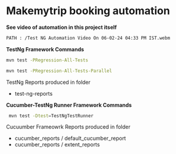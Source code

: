 # Makemytrip booking automation

**See video of automation in this project itself**
```sh
PATH : /Test NG Automation Video On 06-02-24 04:33 PM IST.webm
```
**TestNg Framework Commands**
```sh
mvn test -PRegression-All-Tests
```
```sh
mvn test -PRegression-All-Tests-Parallel
```

TestNg Reports produced in folder
- test-ng-reports

**Cucumber-TestNg Runner Framework Commands**
```sh
 mvn test -Dtest=TestNgTestRunner
```
Cucuumber Frameowrk Reports produced in folder
- cucumber_reports / default_cucumber_report
- cucumber_reports / extent_reports

